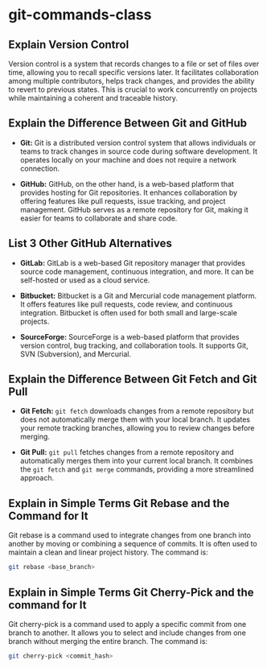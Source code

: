 # git-commands-class

## Explain Version Control
Version control is a system that records changes to a file or set of files over time, allowing you to recall specific versions later. It facilitates collaboration among multiple contributors, helps track changes, and provides the ability to revert to previous states. This is crucial to work concurrently on projects while maintaining a coherent and traceable history.

## Explain the Difference Between Git and GitHub
- **Git:** Git is a distributed version control system that allows individuals or teams to track changes in source code during software development. It operates locally on your machine and does not require a network connection.

- **GitHub:** GitHub, on the other hand, is a web-based platform that provides hosting for Git repositories. It enhances collaboration by offering features like pull requests, issue tracking, and project management. GitHub serves as a remote repository for Git, making it easier for teams to collaborate and share code.

## List 3 Other GitHub Alternatives
- **GitLab:** GitLab is a web-based Git repository manager that provides source code management, continuous integration, and more. It can be self-hosted or used as a cloud service.

- **Bitbucket:** Bitbucket is a Git and Mercurial code management platform. It offers features like pull requests, code review, and continuous integration. Bitbucket is often used for both small and large-scale projects.

- **SourceForge:** SourceForge is a web-based platform that provides version control, bug tracking, and collaboration tools. It supports Git, SVN (Subversion), and Mercurial.

## Explain the Difference Between Git Fetch and Git Pull
- **Git Fetch:** `git fetch` downloads changes from a remote repository but does not automatically merge them with your local branch. It updates your remote tracking branches, allowing you to review changes before merging.

- **Git Pull:** `git pull` fetches changes from a remote repository and automatically merges them into your current local branch. It combines the `git fetch` and `git merge` commands, providing a more streamlined approach.


## Explain in Simple Terms Git Rebase and the Command for It
Git rebase is a command used to integrate changes from one branch into another by moving or combining a sequence of commits. It is often used to maintain a clean and linear project history. The command is:  

```bash
git rebase <base_branch>

```
## Explain in Simple Terms Git Cherry-Pick and the command for It
Git cherry-pick is a command used to apply a specific commit from one branch to another. It allows you to select and include changes from one branch without merging the entire branch. The command is:

```bash
git cherry-pick <commit_hash>

